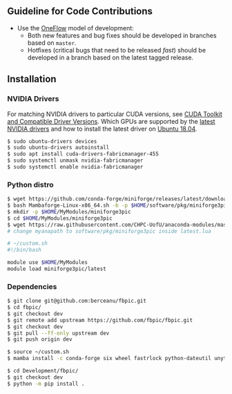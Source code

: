 ## Guideline for Code Contributions

* Use the [OneFlow](https://www.endoflineblog.com/oneflow-a-git-branching-model-and-workflow) model of development:
  - Both new features and bug fixes should be developed in branches based on `master`.
  - Hotfixes (critical bugs that need to be released *fast*) should be developed in a branch based on the latest tagged release.


## Installation

### NVIDIA Drivers

For matching NVIDIA drivers to particular CUDA versions, see [CUDA Toolkit and Compatible Driver Versions](https://docs.nvidia.com/cuda/cuda-toolkit-release-notes/index.html#major-components__table-cuda-toolkit-driver-versions).
Which GPUs are supported by the [latest NVIDIA drivers](https://www.nvidia.com/object/unix.html) and how to install the latest driver on [Ubuntu 18.04](https://www.linuxbabe.com/ubuntu/install-nvidia-driver-ubuntu-18-04).


```bash
$ sudo ubuntu-drivers devices
$ sudo ubuntu-drivers autoinstall
$ sudo apt install cuda-drivers-fabricmanager-455
$ sudo systemctl unmask nvidia-fabricmanager
$ sudo systemctl enable nvidia-fabricmanager
```

### Python distro

```bash
$ wget https://github.com/conda-forge/miniforge/releases/latest/download/Mambaforge-Linux-x86_64.sh
$ bash Mambaforge-Linux-x86_64.sh -b -p $HOME/software/pkg/miniforge3pic
$ mkdir -p $HOME/MyModules/miniforge3pic
$ cd $HOME/MyModules/miniforge3pic
$ wget https://raw.githubusercontent.com/CHPC-UofU/anaconda-modules/master/miniconda3/latest.lua
# change myanapath to software/pkg/miniforge3pic inside latest.lua
```

```bash
# ~/custom.sh
#!/bin/bash

module use $HOME/MyModules
module load miniforge3pic/latest
```

### Dependencies 

```bash
$ git clone git@github.com:berceanu/fbpic.git
$ cd fbpic/
$ git checkout dev
$ git remote add upstream https://github.com/fbpic/fbpic.git
$ git checkout dev
$ git pull --ff-only upstream dev
$ git push origin dev
```

```bash
$ source ~/custom.sh
$ mamba install -c conda-forge six wheel fastrlock python-dateutil unyt numba scipy matplotlib pandas h5py openpmd-api mkl cupy pyopencl ocl-icd-system mpi4py signac signac-flow signac-dashboard pylint black rope pynvml schedule colorcet zarr xarray
```

```bash
$ cd Development/fbpic/
$ git checkout dev
$ python -m pip install .
```
